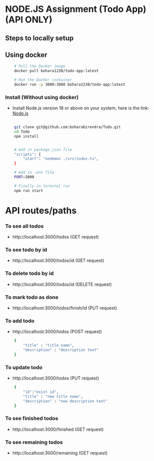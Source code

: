 # NODE.JS Assignment (Todo App) (API ONLY)



## Steps to locally setup

## Using docker

```sh
    # Pull the Docker image
    docker pull bohara1230/todo-app:latest

    # Run the Docker container
    docker run -p 3000:3000 bohara1230/todo-app:latest

```

### Install (Without using docker)
- Install Node.js version 18 or above on your system, here is the link:
[Node.js](https://nodejs.org/en)


   

```sh
   
    git clone git@github.com:boharabirendra/Todo.git
    cd Todo
    npm install


    # Add in package.json file
    "scripts": {
        "start": "nodemon ./src/index.ts",
    }

    # Add in .env file
    PORT=3000

    # Finally in terminal run
    npm run start

```



# API routes/paths

### To see all todos 
- http://localhost:3000/todos (GET request)

### To see todo by id
- http://localhost:3000/todos/id (GET request)

### To delete todo by id
- http://localhost:3000/todos/id (DELETE request)

### To mark todo as done
- http://localhost:3000/todos/finish/id (PUT request)

### To add todo
- http://localhost:3000/todos (POST request)

```sh
    {
        "title" : "title name",
        "description" : "description text"
    }
```

### To update todo
- http://localhost:3000/todos (PUT request)
```sh
    {
        "id":"exist id",
        "title" : "new title name",
        "description" : "new description text"
    }
```

### To see finished todos
- http://localhost:3000/finished (GET request)

### To see remaining todos
- http://localhost:3000/remaining (GET request)